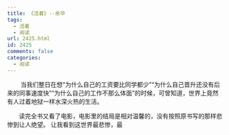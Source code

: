 ```yaml
---
title: 《活着》--余华
tags:
  - 活着
  - 阅读
url: 2425.html
id: 2425
comments: false
categories:
  - 阅读
---
```


        当我们整日在想“为什么自己的工资要比同学都少”“为什么自己晋升还没有后来的同事速度快”“为什么自己的工作不那么体面”的时候，可曾知道，世界上竟然有人过着地狱一样水深火热的生活。

       读完全书又看了电影，电影里的结局是相对温馨的，没有按照原书写的那样悲惨到让人绝望。 让我看到这世界最悲惨，最
